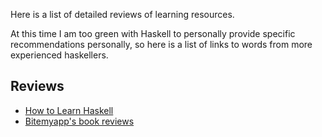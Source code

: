 Here is a list of detailed reviews of learning resources. 

At this time I am too green with Haskell to personally provide specific recommendations personally, so here is a list of links to words from more experienced haskellers.


## Reviews

* [How to Learn Haskell](https://github.com/bitemyapp/learnhaskell)
* [Bitemyapp's book reviews](http://bitemyapp.com/posts/2014-12-31-functional-education.html)